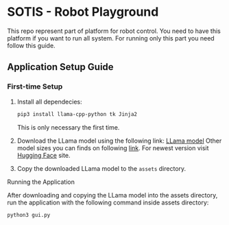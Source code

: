 # SOTIS - Robot Playground
This repo represent part of platform for robot control. You need to have this platform if you want to run all system. For running only this part you need follow this guide.

## Application Setup Guide

### First-time Setup

1. Install all dependecies:
    ```bash
    pip3 install llama-cpp-python tk Jinja2
    ```
   This is only necessary the first time.

2. Download the LLama model using the following link:
   [LLama model](https://huggingface.co/TheBloke/Llama-2-7B-Chat-GGUF/blob/main/llama-2-7b-chat.Q8_0.gguf)
   Other model sizes you can finds on following [link](https://huggingface.co/TheBloke/Llama-2-7B-Chat-GGUF/tree/main). For newest version visit [Hugging Face](https://huggingface.co/models) site.

4. Copy the downloaded LLama model to the `assets` directory.

Running the Application

After downloading and copying the LLama model into the assets directory, run the application with the following command inside assets directory:
```
python3 gui.py
```
